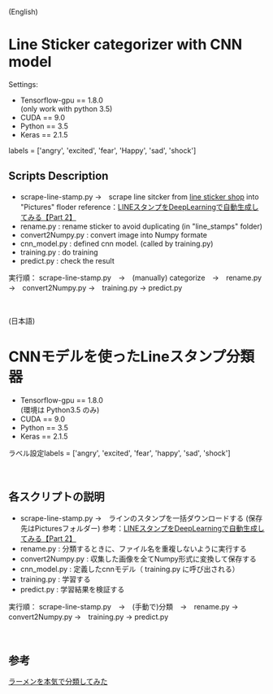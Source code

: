 (English)
# Line Sticker categorizer with CNN model

Settings:

- Tensorflow-gpu == 1.8.0 <br>  (only work with python 3.5)
- CUDA == 9.0 <br>
- Python == 3.5 <br>
- Keras == 2.1.5 <br>

labels = ['angry', 'excited', 'fear', 'Happy', 'sad', 'shock']

## Scripts Description

- scrape-line-stamp.py →　scrape line sitcker from [line sticker shop](https://store.line.me/stickershop/showcase/top_creators/) into "Pictures" floder
                        reference：[LINEスタンプをDeepLearningで自動生成してみる【Part 2】](https://qiita.com/enmaru/items/1d65307ca46264bf6259)
- rename.py : rename sticker to avoid duplicating (in "line_stamps" folder)
- convert2Numpy.py : convert image into Numpy formate
- cnn_model.py : defined cnn model. (called by  training.py)
- training.py : do training
- predict.py : check the result

実行順： scrape-line-stamp.py　→　(manually) categorize　→　rename.py →　convert2Numpy.py  →　training.py → predict.py 

 <br>


(日本語)
# CNNモデルを使ったLineスタンプ分類器

- Tensorflow-gpu == 1.8.0 <br> (環境は Python3.5 のみ)
- CUDA == 9.0 <br>
- Python == 3.5 <br>
- Keras == 2.1.5 <br>

ラベル設定labels = ['angry', 'excited', 'fear', 'happy', 'sad', 'shock']

<br>

## 各スクリプトの説明

- scrape-line-stamp.py →　ラインのスタンプを一括ダウンロードする (保存先はPicturesフォルダー)
                        参考：[LINEスタンプをDeepLearningで自動生成してみる【Part 2】](https://qiita.com/enmaru/items/1d65307ca46264bf6259)
- rename.py : 分類するときに、ファイル名を重複しないように実行する
- convert2Numpy.py : 収集した画像を全てNumpy形式に変換して保存する
- cnn_model.py : 定義したcnnモデル（ training.py に呼び出される）
- training.py : 学習する
- predict.py : 学習結果を検証する

実行順： scrape-line-stamp.py　→　(手動で)分類　→　rename.py →　convert2Numpy.py  →　training.py → predict.py 

 <br>
 
## 参考

[ラーメンを本気で分類してみた](https://blog.aidemy.net/entry/2018/12/23/022554)

